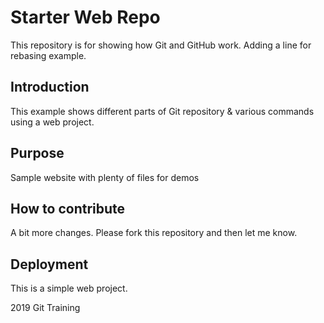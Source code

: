 # Starter Web Repo

This repository is for showing how Git and GitHub work.
Adding a line for rebasing example.

## Introduction

This example shows different parts of Git repository & various commands using a web project.

## Purpose

Sample website with plenty of files for demos

## How to contribute

A bit more changes.
Please fork this repository and then let me know.

## Deployment

This is a simple web project.

2019 Git Training